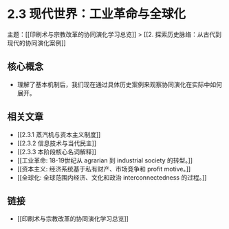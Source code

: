 # 2.3 现代世界：工业革命与全球化

主题：[[印刷术与宗教改革的协同演化学习总览]] > [[2. 探索历史脉络：从古代到现代的协同演化案例]]

## 核心概念

- 理解了基本机制后，我们现在通过具体历史案例来观察协同演化在实际中如何展开。

## 相关文章

- [[2.3.1 蒸汽机与资本主义制度]]
- [[2.3.2 信息技术与当代民主]]
- [[2.3.3 本阶段核心名词解释]]
- [[工业革命: 18-19世纪从 agrarian 到 industrial society 的转型。]]
- [[资本主义: 经济系统基于私有财产、市场竞争和 profit motive。]]
- [[全球化: 全球范围内经济、文化和政治 interconnectedness 的过程。]]

## 链接

- [[印刷术与宗教改革的协同演化学习总览]]
